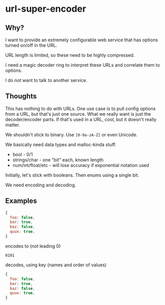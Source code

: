 # url-super-encoder


## Why?

I want to provide an extremely configurable web service that has options turned
on/off in the URL.

URL length is limited, so these need to be highly compressed.

I need a magic decoder ring to interpret these URLs and correlate them to
options.

I do _not_ want to talk to another service.


## Thoughts

This has nothing to do with URLs.  One use case is to pull config options from a
URL, but that's just one source.  What we really want is just the
decoder/encoder parts.  If that's used in a URL, cool, but it doesn't really
matter.


We shouldn't stick to binary.  Use `[0-9a-zA-Z]` or even Unicode.


We basically need data types and malloc-kinda stuff.
  * bool - 0/1
  * strings/char - one "bit" each, known length
  * num/int/float/etc - will lose accuracy if exponential notation used

  Initially, let's stick with booleans.
  Then enums using a single bit.


We need encoding and decoding.


## Examples

```js
{
  foo: false,
  bar: true,
  baz: false,
  quux: true,
}
```

encodes to (not leading 0)

```
0101
```

decodes, using key (names and order of values)

```js
{
  foo: false,
  bar: true,
  baz: false,
  quux: true,
}
```
